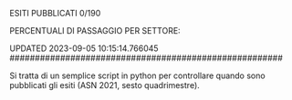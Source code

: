 ESITI PUBBLICATI 0/190 

PERCENTUALI DI PASSAGGIO PER SETTORE:

UPDATED 2023-09-05 10:15:14.766045
###################################################### 

Si tratta di un semplice script in python per controllare quando sono pubblicati gli esiti (ASN 2021, sesto quadrimestre).

